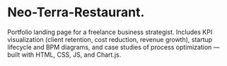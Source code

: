 # Neo-Terra-Restaurant.
Portfolio landing page for a freelance business strategist. Includes KPI visualization (client retention, cost reduction, revenue growth), startup lifecycle and BPM diagrams, and case studies of process optimization — built with HTML, CSS, JS, and Chart.js.
